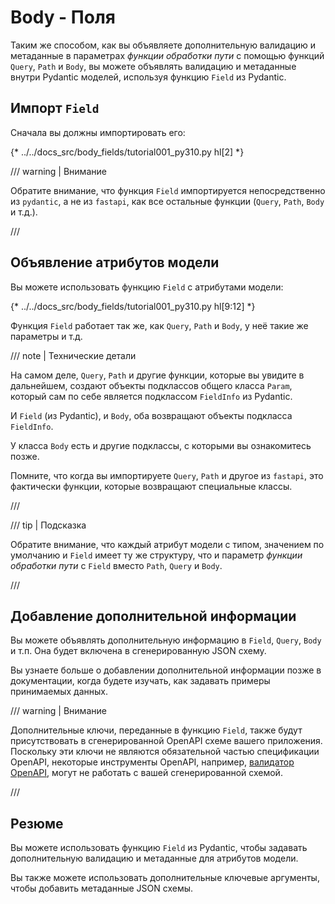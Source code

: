 # Body - Поля

Таким же способом, как вы объявляете дополнительную валидацию и метаданные в параметрах *функции обработки пути* с помощью функций `Query`, `Path` и `Body`, вы можете объявлять валидацию и метаданные внутри Pydantic моделей, используя функцию `Field` из Pydantic.

## Импорт `Field`

Сначала вы должны импортировать его:

{* ../../docs_src/body_fields/tutorial001_py310.py hl[2] *}

/// warning | Внимание

Обратите внимание, что функция `Field` импортируется непосредственно из `pydantic`, а не из `fastapi`, как все остальные функции (`Query`, `Path`, `Body` и т.д.).

///

## Объявление атрибутов модели

Вы можете использовать функцию `Field` с атрибутами модели:

{* ../../docs_src/body_fields/tutorial001_py310.py hl[9:12] *}

Функция `Field` работает так же, как `Query`, `Path` и `Body`, у неё такие же параметры и т.д.

/// note | Технические детали

На самом деле, `Query`, `Path` и другие функции, которые вы увидите в дальнейшем, создают объекты подклассов общего класса `Param`, который сам по себе является подклассом `FieldInfo` из Pydantic.

И `Field` (из Pydantic), и `Body`, оба возвращают объекты подкласса `FieldInfo`.

У класса `Body` есть и другие подклассы, с которыми вы ознакомитесь позже.

Помните, что когда вы импортируете `Query`, `Path` и другое из `fastapi`, это фактически функции, которые возвращают специальные классы.

///

/// tip | Подсказка

Обратите внимание, что каждый атрибут модели с типом, значением по умолчанию и `Field` имеет ту же структуру, что и параметр *функции обработки пути* с `Field` вместо `Path`, `Query` и `Body`.

///

## Добавление дополнительной информации

Вы можете объявлять дополнительную информацию в `Field`, `Query`, `Body` и т.п. Она будет включена в сгенерированную JSON схему.

Вы узнаете больше о добавлении дополнительной информации позже в документации, когда будете изучать, как задавать примеры принимаемых данных.


/// warning | Внимание

Дополнительные ключи, переданные в функцию `Field`, также будут присутствовать в сгенерированной OpenAPI схеме вашего приложения.
Поскольку эти ключи не являются обязательной частью спецификации OpenAPI, некоторые инструменты OpenAPI, например, [валидатор OpenAPI](https://validator.swagger.io/), могут не работать с вашей сгенерированной схемой.

///

## Резюме

Вы можете использовать функцию `Field` из Pydantic, чтобы задавать дополнительную валидацию и метаданные для атрибутов модели.

Вы также можете использовать дополнительные ключевые аргументы, чтобы добавить метаданные JSON схемы.
